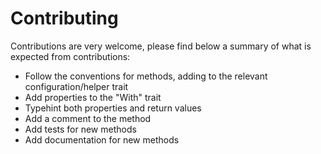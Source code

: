# Contributing
Contributions are very welcome, please find below a summary of what is expected from contributions:

- Follow the conventions for methods, adding to the relevant configuration/helper trait
- Add properties to the "With" trait
- Typehint both properties and return values
- Add a comment to the method
- Add tests for new methods
- Add documentation for new methods